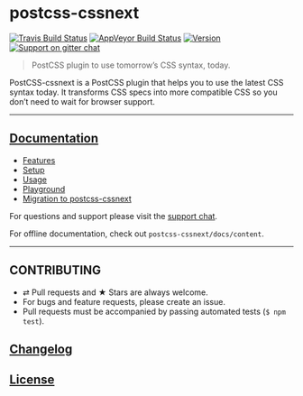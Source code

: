 # postcss-cssnext

[![Travis Build Status](https://img.shields.io/travis/MoOx/postcss-cssnext.svg?label=unix%20build)](https://travis-ci.org/cssnext/postcss-cssnext)
[![AppVeyor Build Status](https://img.shields.io/appveyor/ci/MoOx/postcss-cssnext.svg?label=windows%20build)](https://ci.appveyor.com/project/MoOx/postcss-cssnext)
[![Version](https://img.shields.io/npm/v/postcss-cssnext.svg)](https://github.com/MoOx/postcss-cssnext/blob/master/CHANGELOG.md)
[![Support on gitter chat](https://img.shields.io/badge/support-gitter%20chat-E40255.svg)](https://gitter.im/MoOx/postcss-cssnext)


> PostCSS plugin to use tomorrow’s CSS syntax, today.

PostCSS-cssnext is a PostCSS plugin that helps you to use the latest CSS syntax today.
It transforms CSS specs into more compatible CSS so you don’t need to wait for browser support.

---

## [Documentation](http://cssnext.io/)

- [Features](http://cssnext.io/features/)
- [Setup](http://cssnext.io/setup/)
- [Usage](http://cssnext.io/usage/)
- [Playground](http://cssnext.io/playground/)
- [Migration to postcss-cssnext](http://cssnext.io/postcss/)

For questions and support please visit the
[support chat](https://gitter.im/MoOx/postcss-cssnext).

For offline documentation, check out `postcss-cssnext/docs/content`.

---

## CONTRIBUTING

* ⇄ Pull requests and ★ Stars are always welcome.
* For bugs and feature requests, please create an issue.
* Pull requests must be accompanied by passing automated tests (`$ npm test`).

## [Changelog](CHANGELOG.md)

## [License](LICENSE)

